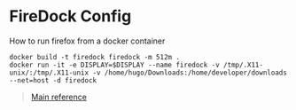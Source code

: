 # FireDock Config

How to run firefox from a docker container

```shell
docker build -t firedock firedock -m 512m .
docker run -it -e DISPLAY=$DISPLAY --name firedock -v /tmp/.X11-unix/:/tmp/.X11-unix -v /home/hugo/Downloads:/home/developer/downloads --net=host -d firedock

```

> [Main reference](https://medium.com/codex/running-gui-applications-in-docker-firefox-nautilus-file-manager-5424694104ec)
